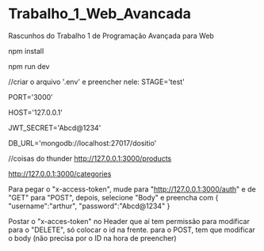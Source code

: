 # Trabalho_1_Web_Avancada
Rascunhos do Trabalho 1 de Programação Avançada para Web

npm install

npm run dev


//criar o arquivo '.env' e preencher nele:
STAGE='test'

PORT='3000'

HOST='127.0.0.1'

JWT_SECRET='Abcd@1234'

DB_URL='mongodb://localhost:27017/dositio'



//coisas do thunder
http://127.0.0.1:3000/products

http://127.0.0.1:3000/categories

Para pegar o "x-access-token", mude para "http://127.0.0.1:3000/auth" e de "GET" para "POST",
depois, selecione "Body" e preencha com
{
  "username":"arthur",
  "password":"Abcd@1234"
}


Postar o "x-acces-token" no Header que aí tem permissão para modificar
para o "DELETE", só colocar o id na frente.
para o POST, tem que modificar o body (não precisa por o ID na hora de preencher)
